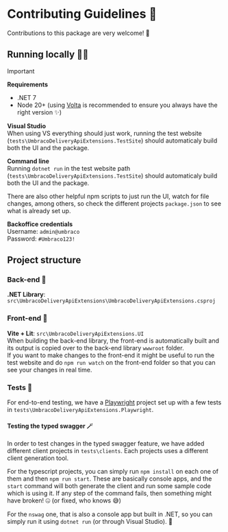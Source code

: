 # Contributing Guidelines 📝

Contributions to this package are very welcome! 🙌

## Running locally 🧑‍💻

> [!IMPORTANT]  
> **Requirements**
> - .NET 7
> - Node 20+ (using [Volta](https://volta.sh/) is recommended to ensure you always have the right version ✨)
> 

**Visual Studio**  
When using VS everything should just work, running the test website (`tests\UmbracoDeliveryApiExtensions.TestSite`) should automaticaly build both the UI and the package.

**Command line**  
Running `dotnet run` in the test website path (`tests\UmbracoDeliveryApiExtensions.TestSite`) should automaticaly build both the UI and the package.

There are also other helpful npm scripts to just run the UI, watch for file changes, among others, so check the different projects `package.json` to see what is already set up.

**Backoffice credentials**  
Username: `admin@umbraco`  
Password: `#Umbraco123!`

## Project structure

### Back-end 🦾

**.NET Library**: `src\UmbracoDeliveryApiExtensions\UmbracoDeliveryApiExtensions.csproj`

### Front-end 🌻

**Vite + Lit**: `src\UmbracoDeliveryApiExtensions.UI`  
When building the back-end library, the front-end is automatically built and its output is copied over to the back-end library `wwwroot` folder.  
If you want to make changes to the front-end it might be useful to run the test website and do `npm run watch` on the front-end folder so that you can see your changes in real time.

### Tests 🐞

For end-to-end testing, we have a [Playwright](https://playwright.dev) project set up with a few tests in `tests\UmbracoDeliveryApiExtensions.Playwright`.

#### Testing the typed swagger 🪄

In order to test changes in the typed swagger feature, we have added different client projects in `tests\clients`. Each projects uses a different client generation tool.

For the typescript projects, you can simply run `npm install` on each one of them and then `npm run start`. These are basically console apps, and the `start` command will both generate the client and run some sample code which is using it. If any step of the command fails, then something might have broken! 🤐 (or fixed, who knows 😅)

For the `nswag` one, that is also a console app but built in .NET, so you can simply run it using `dotnet run` (or through Visual Studio). 🙌
